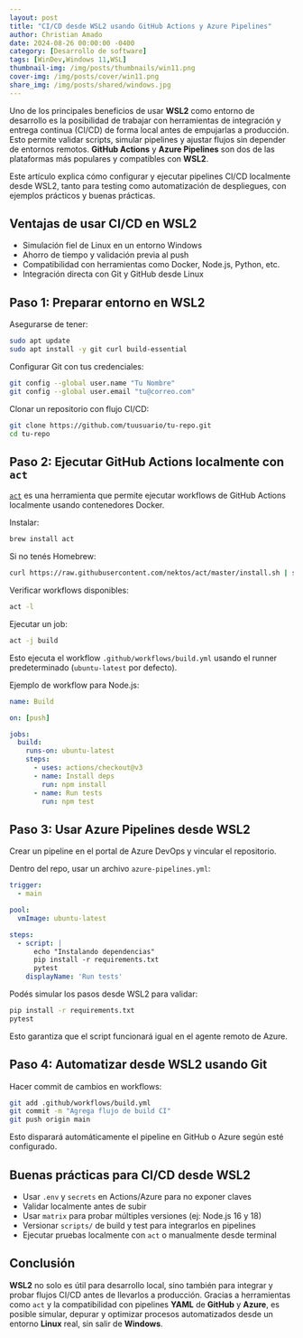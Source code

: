 ```yaml
---
layout: post
title: "CI/CD desde WSL2 usando GitHub Actions y Azure Pipelines"
author: Christian Amado
date: 2024-08-26 00:00:00 -0400
category: [Desarrollo de software]
tags: [WinDev,Windows 11,WSL]
thumbnail-img: /img/posts/thumbnails/win11.png
cover-img: /img/posts/cover/win11.png
share_img: /img/posts/shared/windows.jpg
---
```


Uno de los principales beneficios de usar **WSL2** como entorno de desarrollo es la posibilidad de trabajar con herramientas de integración y entrega continua (CI/CD) de forma local antes de empujarlas a producción. Esto permite validar scripts, simular pipelines y ajustar flujos sin depender de entornos remotos. **GitHub Actions** y **Azure Pipelines** son dos de las plataformas más populares y compatibles con **WSL2**.

Este artículo explica cómo configurar y ejecutar pipelines CI/CD localmente desde WSL2, tanto para testing como automatización de despliegues, con ejemplos prácticos y buenas prácticas.

<!--more-->

## Ventajas de usar CI/CD en WSL2

- Simulación fiel de Linux en un entorno Windows
- Ahorro de tiempo y validación previa al push
- Compatibilidad con herramientas como Docker, Node.js, Python, etc.
- Integración directa con Git y GitHub desde Linux

## Paso 1: Preparar entorno en WSL2

Asegurarse de tener:

```bash
sudo apt update
sudo apt install -y git curl build-essential
```

Configurar Git con tus credenciales:

```bash
git config --global user.name "Tu Nombre"
git config --global user.email "tu@correo.com"
```

Clonar un repositorio con flujo CI/CD:

```bash
git clone https://github.com/tuusuario/tu-repo.git
cd tu-repo
```

## Paso 2: Ejecutar GitHub Actions localmente con `act`

[`act`](https://github.com/nektos/act) es una herramienta que permite ejecutar workflows de GitHub Actions localmente usando contenedores Docker.

Instalar:

```bash
brew install act
```

Si no tenés Homebrew:

```bash
curl https://raw.githubusercontent.com/nektos/act/master/install.sh | sudo bash
```

Verificar workflows disponibles:

```bash
act -l
```

Ejecutar un job:

```bash
act -j build
```

Esto ejecuta el workflow `.github/workflows/build.yml` usando el runner predeterminado (`ubuntu-latest` por defecto).

Ejemplo de workflow para Node.js:

```yaml
name: Build

on: [push]

jobs:
  build:
    runs-on: ubuntu-latest
    steps:
      - uses: actions/checkout@v3
      - name: Install deps
        run: npm install
      - name: Run tests
        run: npm test
```

## Paso 3: Usar Azure Pipelines desde WSL2

Crear un pipeline en el portal de Azure DevOps y vincular el repositorio.

Dentro del repo, usar un archivo `azure-pipelines.yml`:

```yaml
trigger:
  - main

pool:
  vmImage: ubuntu-latest

steps:
  - script: |
      echo "Instalando dependencias"
      pip install -r requirements.txt
      pytest
    displayName: 'Run tests'
```

Podés simular los pasos desde WSL2 para validar:

```bash
pip install -r requirements.txt
pytest
```

Esto garantiza que el script funcionará igual en el agente remoto de Azure.

## Paso 4: Automatizar desde WSL2 usando Git

Hacer commit de cambios en workflows:

```bash
git add .github/workflows/build.yml
git commit -m "Agrega flujo de build CI"
git push origin main
```

Esto disparará automáticamente el pipeline en GitHub o Azure según esté configurado.

## Buenas prácticas para CI/CD desde WSL2

- Usar `.env` y `secrets` en Actions/Azure para no exponer claves
- Validar localmente antes de subir
- Usar `matrix` para probar múltiples versiones (ej: Node.js 16 y 18)
- Versionar `scripts/` de build y test para integrarlos en pipelines
- Ejecutar pruebas localmente con `act` o manualmente desde terminal

## Conclusión

**WSL2** no solo es útil para desarrollo local, sino también para integrar y probar flujos CI/CD antes de llevarlos a producción. Gracias a herramientas como `act` y la compatibilidad con pipelines **YAML** de **GitHub** y **Azure**, es posible simular, depurar y optimizar procesos automatizados desde un entorno **Linux** real, sin salir de **Windows**.